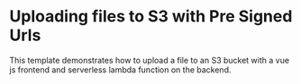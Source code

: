 # Uploading files to S3 with Pre Signed Urls

This template demonstrates how to upload a file to an S3 bucket with a vue js frontend and serverless lambda function on the backend.